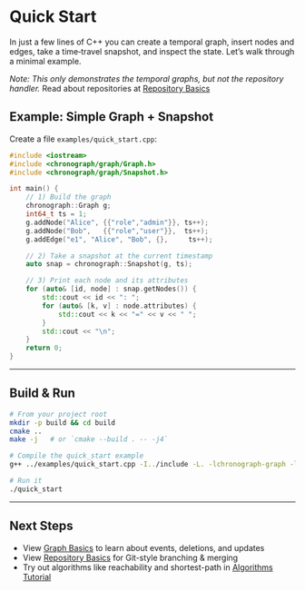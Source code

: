 # Quick Start

In just a few lines of C++ you can create a temporal graph, insert nodes and edges, take a time‐travel snapshot, and inspect the state. Let’s walk through a minimal example.

*Note: This only demonstrates the temporal graphs, but not the repository handler.*  Read about repositories at [Repository Basics](tutorials/repo_basics.md)

## Example: Simple Graph + Snapshot

Create a file `examples/quick_start.cpp`:

```cpp
#include <iostream>
#include <chronograph/graph/Graph.h>
#include <chronograph/graph/Snapshot.h>

int main() {
    // 1) Build the graph
    chronograph::Graph g;
    int64_t ts = 1;
    g.addNode("Alice", {{"role","admin"}}, ts++);
    g.addNode("Bob",   {{"role","user"}},  ts++);
    g.addEdge("e1", "Alice", "Bob", {},     ts++);

    // 2) Take a snapshot at the current timestamp
    auto snap = chronograph::Snapshot(g, ts);

    // 3) Print each node and its attributes
    for (auto& [id, node] : snap.getNodes()) {
        std::cout << id << ": ";
        for (auto& [k, v] : node.attributes) {
            std::cout << k << "=" << v << " ";
        }
        std::cout << "\n";
    }
    return 0;
}
```

---

## Build & Run

```bash
# From your project root
mkdir -p build && cd build
cmake ..
make -j   # or `cmake --build . -- -j4`

# Compile the quick_start example
g++ ../examples/quick_start.cpp -I../include -L. -lchronograph-graph -lchronograph-graph-utils -std=c++17 -o quick_start

# Run it
./quick_start
```

---

## Next Steps

- View [Graph Basics](tutorials/graph_basics.md) to learn about events, deletions, and updates  
- View [Repository Basics](tutorials/repository_basics.md) for Git-style branching & merging  
- Try out algorithms like reachability and shortest-path in [Algorithms Tutorial](tutorials/algorithms.md)
